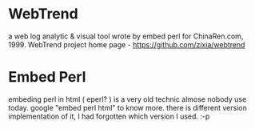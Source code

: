 # WebTrend
a web log analytic & visual tool wrote by embed perl for ChinaRen.com, 1999.
WebTrend project home page - https://github.com/zixia/webtrend

# Embed Perl
embeding perl in html ( eperl? ) is a very old technic almose nobody use today. google "embed perl html" to know more. there is different version implementation of it, I had forgotten which version I used. :-p
